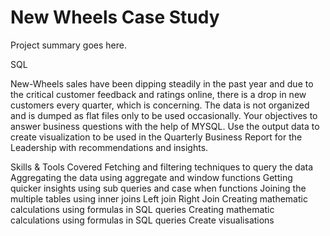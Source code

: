 # New Wheels Case Study

Project summary goes here.

  SQL
  
New-Wheels sales have been dipping steadily in the past year and due to the critical customer feedback and ratings online, there is a drop in new customers every quarter, which is concerning. The data is not organized and is dumped as flat files only to be used occasionally. Your objectives to answer business questions with the help of MYSQL. Use the output data to create visualization to be used in the Quarterly Business Report for the Leadership with recommendations and insights.


Skills & Tools Covered
Fetching and filtering techniques to query the data
Aggregating the data using aggregate and window functions
Getting quicker insights using sub queries and case when functions
Joining the multiple tables using inner joins
Left join
Right Join
Creating mathematic calculations using formulas in SQL queries
Creating mathematic calculations using formulas in SQL queries Create visualisations